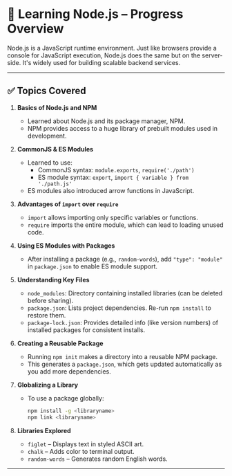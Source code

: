# 📘 Learning Node.js – Progress Overview

Node.js is a JavaScript runtime environment. Just like browsers provide a console for JavaScript execution, Node.js does the same but on the server-side. It's widely used for building scalable backend services.

---

## ✅ Topics Covered

1. **Basics of Node.js and NPM**
   - Learned about Node.js and its package manager, NPM.
   - NPM provides access to a huge library of prebuilt modules used in development.

2. **CommonJS & ES Modules**
   - Learned to use:
     - CommonJS syntax: `module.exports`, `require('./path')`
     - ES module syntax: `export`, `import { variable } from './path.js'`
   - ES modules also introduced arrow functions in JavaScript.

3. **Advantages of `import` over `require`**
   - `import` allows importing only specific variables or functions.
   - `require` imports the entire module, which can lead to loading unused code.

4. **Using ES Modules with Packages**
   - After installing a package (e.g., `random-words`), add `"type": "module"` in `package.json` to enable ES module support.

5. **Understanding Key Files**
   - `node_modules`: Directory containing installed libraries (can be deleted before sharing).
   - `package.json`: Lists project dependencies. Re-run `npm install` to restore them.
   - `package-lock.json`: Provides detailed info (like version numbers) of installed packages for consistent installs.

6. **Creating a Reusable Package**
   - Running `npm init` makes a directory into a reusable NPM package.
   - This generates a `package.json`, which gets updated automatically as you add more dependencies.

7. **Globalizing a Library**
   - To use a package globally:
     ```bash
     npm install -g <libraryname>
     npm link <libraryname>
     ```

8. **Libraries Explored**
   - `figlet` – Displays text in styled ASCII art.
   - `chalk` – Adds color to terminal output.
   - `random-words` – Generates random English words.

---
